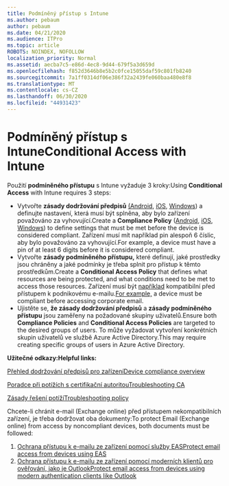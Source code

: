 ```yaml
---
title: Podmíněný přístup s Intune
ms.author: pebaum
author: pebaum
ms.date: 04/21/2020
ms.audience: ITPro
ms.topic: article
ROBOTS: NOINDEX, NOFOLLOW
localization_priority: Normal
ms.assetid: aecba7c5-e86d-4ec8-9d44-679f5a3d659d
ms.openlocfilehash: f852d3646b8e5b2c0fce15055daf59c801fb8240
ms.sourcegitcommit: 7a1ff0314df06e386f32a2439fe060baa480e8f8
ms.translationtype: MT
ms.contentlocale: cs-CZ
ms.lasthandoff: 06/30/2020
ms.locfileid: "44931423"
---
```

# <a name="conditional-access-with-intune"></a><span data-ttu-id="14461-102">Podmíněný přístup s Intune</span><span class="sxs-lookup"><span data-stu-id="14461-102">Conditional Access with Intune</span></span>

<span data-ttu-id="14461-103">Použití **podmíněného přístupu** s Intune vyžaduje 3 kroky:</span><span class="sxs-lookup"><span data-stu-id="14461-103">Using  **Conditional Access**  with Intune requires 3 steps:</span></span>

- <span data-ttu-id="14461-104">Vytvořte **zásady dodržování předpisů** [(Android](https://docs.microsoft.com/intune/compliance-policy-create-android), [iOS](https://docs.microsoft.com/intune/compliance-policy-create-ios), [Windows](https://docs.microsoft.com//intune/compliance-policy-create-windows)) a definujte nastavení, která musí být splněna, aby bylo zařízení považováno za vyhovující.</span><span class="sxs-lookup"><span data-stu-id="14461-104">Create a  **Compliance Policy**  ([Android](https://docs.microsoft.com/intune/compliance-policy-create-android),  [iOS](https://docs.microsoft.com/intune/compliance-policy-create-ios),  [Windows](https://docs.microsoft.com//intune/compliance-policy-create-windows)) to define settings that must be met before the device is considered compliant.</span></span> <span data-ttu-id="14461-105">Zařízení musí mít například pin alespoň 6 číslic, aby bylo považováno za vyhovující.</span><span class="sxs-lookup"><span data-stu-id="14461-105">For example, a device must have a pin of at least 6 digits before it is considered compliant.</span></span>
- <span data-ttu-id="14461-106">Vytvořte **zásady podmíněného přístupu,** které definují, jaké prostředky jsou chráněny a jaké podmínky je třeba splnit pro přístup k těmto prostředkům.</span><span class="sxs-lookup"><span data-stu-id="14461-106">Create a **Conditional Access Policy**  that defines what resources are being protected, and what conditions need to be met to access those resources.</span></span>  <span data-ttu-id="14461-107">Zařízení musí být [například](https://docs.microsoft.com/intune/tutorial-protect-email-on-unmanaged-devices#create-conditional-access-policies) kompatibilní před přístupem k podnikovému e-mailu.</span><span class="sxs-lookup"><span data-stu-id="14461-107">[For example,](https://docs.microsoft.com/intune/tutorial-protect-email-on-unmanaged-devices#create-conditional-access-policies)  a device must be compliant before accessing corporate email.</span></span>
- <span data-ttu-id="14461-108">Ujistěte se, **že zásady dodržování předpisů** a **zásady podmíněného přístupu** jsou zaměřeny na požadované skupiny uživatelů.</span><span class="sxs-lookup"><span data-stu-id="14461-108">Ensure both **Compliance Policies**  and  **Conditional Access Policies**  are targeted to the desired groups of users.</span></span> <span data-ttu-id="14461-109">To může vyžadovat vytvoření konkrétních skupin uživatelů ve službě Azure Active Directory.</span><span class="sxs-lookup"><span data-stu-id="14461-109">This may require creating specific groups of users in Azure Active Directory.</span></span>

<span data-ttu-id="14461-110">**Užitečné odkazy:**</span><span class="sxs-lookup"><span data-stu-id="14461-110">**Helpful links:**</span></span>

[<span data-ttu-id="14461-111">Přehled dodržování předpisů pro zařízení</span><span class="sxs-lookup"><span data-stu-id="14461-111">Device compliance overview</span></span>](https://docs.microsoft.com/intune/device-compliance-get-started)

[<span data-ttu-id="14461-112">Poradce při potížích s certifikační autoritou</span><span class="sxs-lookup"><span data-stu-id="14461-112">Troubleshooting CA</span></span>](https://docs.microsoft.com/intune/troubleshoot-conditional-access)

[<span data-ttu-id="14461-113">Zásady řešení potíží</span><span class="sxs-lookup"><span data-stu-id="14461-113">Troubleshooting policy</span></span>](https://docs.microsoft.com/intune/troubleshoot-policies-in-microsoft-intune)

<span data-ttu-id="14461-114">Chcete-li chránit e-mail (Exchange online) před přístupem nekompatibilních zařízení, je třeba dodržovat oba dokumenty:</span><span class="sxs-lookup"><span data-stu-id="14461-114">To protect Email (Exchange online) from access by noncompliant devices, both documents must be followed:</span></span>

1. [<span data-ttu-id="14461-115">Ochrana přístupu k e-mailu ze zařízení pomocí služby EAS</span><span class="sxs-lookup"><span data-stu-id="14461-115">Protect email access from devices using EAS</span></span>](https://docs.microsoft.com/intune/tutorial-protect-email-on-unmanaged-devices)
2. [<span data-ttu-id="14461-116">Ochrana přístupu k e-mailu ze zařízení pomocí moderních klientů pro ověřování, jako je Outlook</span><span class="sxs-lookup"><span data-stu-id="14461-116">Protect email access from devices using modern authentication clients like Outlook</span></span>](https://docs.microsoft.com/intune/tutorial-protect-email-on-enrolled-devices)